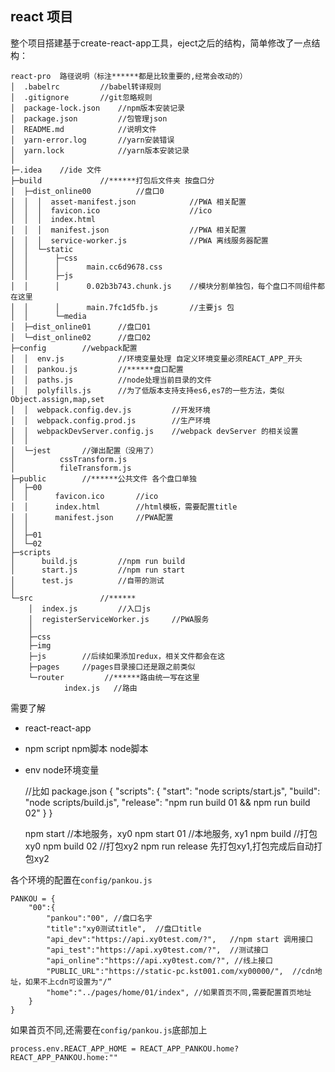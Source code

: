 ## react 项目

整个项目搭建基于create-react-app工具，eject之后的结构，简单修改了一点结构：

    react-pro  路径说明（标注******都是比较重要的,经常会改动的）
    │  .babelrc         //babel转译规则
    │  .gitignore       //git忽略规则
    │  package-lock.json    //npm版本安装记录
    │  package.json         //包管理json
    │  README.md            //说明文件
    │  yarn-error.log       //yarn安装错误
    │  yarn.lock            //yarn版本安装记录
    │  
    ├─.idea    //ide 文件
    ├─build             //******打包后文件夹 按盘口分
    │  ├─dist_online00          //盘口0              
    │  │  │  asset-manifest.json            //PWA 相关配置
    │  │  │  favicon.ico                    //ico
    │  │  │  index.html
    │  │  │  manifest.json                  //PWA 相关配置
    │  │  │  service-worker.js              //PWA 离线服务器配置
    │  │  └─static
    │  │      ├─css
    │  │      │      main.cc6d9678.css
    │  │      ├─js
    │  │      │      0.02b3b743.chunk.js    //模块分割单独包，每个盘口不同组件都在这里
    │  │      │      main.7fc1d5fb.js       //主要js 包
    │  │      └─media       
    │  ├─dist_online01      //盘口01             
    │  └─dist_online02      //盘口02           
    ├─config        //webpack配置
    │  │  env.js            //环境变量处理 自定义环境变量必须REACT_APP_开头
    │  │  pankou.js         //******盘口配置
    │  │  paths.js          //node处理当前目录的文件 
    │  │  polyfills.js      //为了低版本支持支持es6,es7的一些方法，类似Object.assign,map,set
    │  │  webpack.config.dev.js         //开发环境
    │  │  webpack.config.prod.js        //生产环境
    │  │  webpackDevServer.config.js    //webpack devServer 的相关设置
    │  │  
    │  └─jest       //弹出配置（没用了）
    │          cssTransform.js
    │          fileTransform.js
    ├─public        //******公共文件 各个盘口单独
    │  ├─00     
    │  │      favicon.ico       //ico
    │  │      index.html        //html模板，需要配置title
    │  │      manifest.json     //PWA配置
    │  │      
    │  ├─01
    │  └─02
    ├─scripts           
    │      build.js         //npm run build  
    │      start.js         //npm run start 
    │      test.js          //自带的测试
    │      
    └─src               //******
        │  index.js         //入口js
        │  registerServiceWorker.js     //PWA服务
        │  
        ├─css
        ├─img
        ├─js        //后续如果添加redux，相关文件都会在这
        ├─pages     //pages目录接口还是跟之前类似
        └─router         //******路由统一写在这里
                index.js   //路由
                






需要了解 
- react-react-app 
- npm script  npm脚本 node脚本
- env node环境变量

    
    //比如  package.json
    {
        "scripts": {
                "start": "node scripts/start.js",
                "build": "node scripts/build.js",
                "release": "npm run build 01 && npm run build 02"
        }
    }

    npm start //本地服务，xy0
    npm start 01 //本地服务, xy1
    npm build //打包xy0
    npm build 02 //打包xy2
    npm run release 先打包xy1,打包完成后自动打包xy2
  
各个环境的配置在`config/pankou.js`

    PANKOU = {
        "00":{
            "pankou":"00", //盘口名字                                      
            "title":"xy0测试title",  //盘口title
            "api_dev":"https://api.xy0test.com/?",   //npm start 调用接口
            "api_test":"https://api.xy0test.com/?",  //测试接口
            "api_online":"https://api.xy0test.com/?", //线上接口
            "PUBLIC_URL":"https://static-pc.kst001.com/xy00000/",  //cdn地址，如果不上cdn可设置为"/”
            "home":"../pages/home/01/index", //如果首页不同,需要配置首页地址
        }
    }
    
  如果首页不同,还需要在`config/pankou.js`底部加上
 
    process.env.REACT_APP_HOME = REACT_APP_PANKOU.home?REACT_APP_PANKOU.home:""
    
